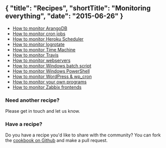 {
  "title": "Recipes",
  "shortTitle": "Monitoring everything",
  "date": "2015-06-26"
}
---

- [How to monitor ArangoDB](arangodb.html)
- [How to monitor cron jobs](cron.html)
- [How to monitor Heroku Scheduler](heroku_scheduler.html)
- [How to monitor logrotate](logrotate.html)
- [How to monitor Time Machine](time_machine.html)
- [How to monitor Travis](travis_github.html)
- [How to monitor webservers](webserver.html)
- [How to monitor Windows batch script](windows_batch_script.html)
- [How to monitor Windows PowerShell](powershell.html)
- [How to monitor WordPress & wp_cron](wp_cron.html)
- [How to monitor your own programs](programmatic_kicks.html)
- [How to monitor Zabbix frontends](zabbix_frontend.html)

### Need another recipe?
Please get in touch and let us know.

### Have a recipe?
Do you have a recipe you'd like to share with the community? You can fork the [cookbook on Github](https://github.com/wdtio/wdt-recipes) and make a pull request.
